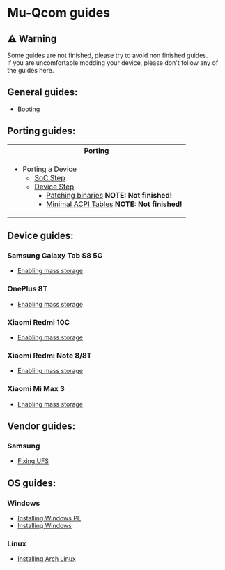 # Mu-Qcom guides

## ⚠️ Warning

Some guides are not finished, please try to avoid non finished guides. <br />
If you are uncomfortable modding your device, please don't follow any of the guides here.

## General guides:

   - [Booting](General/Boot.md)

## Porting guides:

<table>
<tr><th>Porting</th></th>
<tr><td>

- Porting a Device
   - [SoC Step](https://github.com/Robotix22/UEFI-Guides/blob/main/Mu-Qcom/Porting/SoC/SoC.md)
   - [Device Step](https://github.com/Robotix22/UEFI-Guides/blob/main/Mu-Qcom/Porting/Device/Device.md)
       - [Patching binaries](https://github.com/Robotix22/UEFI-Guides/blob/main/Mu-Qcom/Porting/Device/Binaries.md) **NOTE: Not finished!**
       - [Minimal ACPI Tables](https://github.com/Robotix22/UEFI-Guides/blob/main/Mu-Qcom/Porting/SoC/ACPI.md) **NOTE: Not finished!**

</td></tr> </table>

## Device guides:

### Samsung Galaxy Tab S8 5G

   - [Enabling mass storage](Devices/Galaxy-Tab-S8-5G/Mass-Storage.md)

### OnePlus 8T

   - [Enabling mass storage](Devices/OnePlus-8T/Mass-Storage.md)

### Xiaomi Redmi 10C

   - [Enabling mass storage](Devices/Xiaomi-Redmi-10C/Mass-Storage.md)

### Xiaomi Redmi Note 8/8T

   - [Enabling mass storage](Devices/Xiaomi-Redmi-Note-8/Mass-Storage.md)

### Xiaomi Mi Max 3

   - [Enabling mass storage](Devices/Xiaomi-Mi-Max-3/Mass-Storage.md)

## Vendor guides:

### Samsung

   - [Fixing UFS](Vendors/Samsung/Fix-UFS.md)

## OS guides:

### Windows

   - [Installing Windows PE](OS/Windows/WinPE.md)
   - [Installing Windows](OS/Windows/Win.md)

### Linux

   - [Installing Arch Linux](OS/Linux/Arch-Linux.md)
